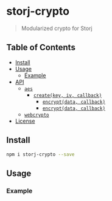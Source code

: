 # storj-crypto

>Modularized crypto for Storj

## Table of Contents

- [Install](#install)
- [Usage](#usage)
  - [Example](#example)
- [API](#api)
  - [`aes`](#aes)
    - [`create(key, iv, callback)`](#createkey-iv-callback)
      - [`encrypt(data, callback)`](#encryptdata-callback)
      - [`encrypt(data, callback)`](#encryptdata-callback)
  - [`webcrypto`](#webcrypto)
- [License](#license)

## Install

```sh
npm i storj-crypto --save
```

## Usage

### Example
